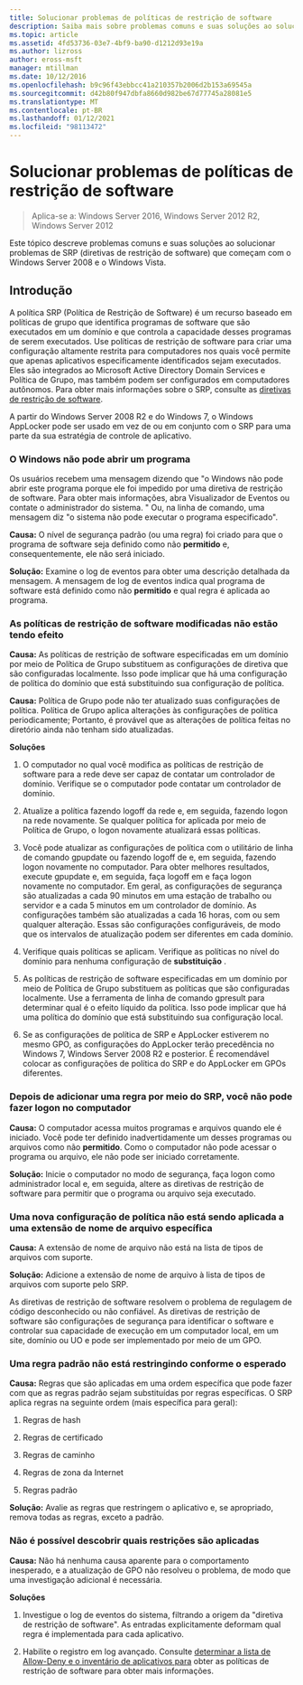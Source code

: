 ```yaml
---
title: Solucionar problemas de políticas de restrição de software
description: Saiba mais sobre problemas comuns e suas soluções ao solucionar problemas de SRP (diretivas de restrição de software) que começam com o Windows Server 2008 e o Windows Vista.
ms.topic: article
ms.assetid: 4fd53736-03e7-4bf9-ba90-d1212d93e19a
ms.author: lizross
author: eross-msft
manager: mtillman
ms.date: 10/12/2016
ms.openlocfilehash: b9c96f43ebbcc41a210357b2006d2b153a69545a
ms.sourcegitcommit: d42b80f947dbfa8660d982be67d77745a28081e5
ms.translationtype: MT
ms.contentlocale: pt-BR
ms.lasthandoff: 01/12/2021
ms.locfileid: "98113472"
---
```

# <a name="troubleshoot-software-restriction-policies"></a>Solucionar problemas de políticas de restrição de software

>Aplica-se a: Windows Server 2016, Windows Server 2012 R2, Windows Server 2012

Este tópico descreve problemas comuns e suas soluções ao solucionar problemas de SRP (diretivas de restrição de software) que começam com o Windows Server 2008 e o Windows Vista.

## <a name="introduction"></a>Introdução
A política SRP (Política de Restrição de Software) é um recurso baseado em políticas de grupo que identifica programas de software que são executados em um domínio e que controla a capacidade desses programas de serem executados. Use políticas de restrição de software para criar uma configuração altamente restrita para computadores nos quais você permite que apenas aplicativos especificamente identificados sejam executados. Eles são integrados ao Microsoft Active Directory Domain Services e Política de Grupo, mas também podem ser configurados em computadores autônomos. Para obter mais informações sobre o SRP, consulte as [diretivas de restrição de software](software-restriction-policies.md).

A partir do Windows Server 2008 R2 e do Windows 7, o Windows AppLocker pode ser usado em vez de ou em conjunto com o SRP para uma parte da sua estratégia de controle de aplicativo.

### <a name="windows-cannot-open-a-program"></a>O Windows não pode abrir um programa
Os usuários recebem uma mensagem dizendo que "o Windows não pode abrir este programa porque ele foi impedido por uma diretiva de restrição de software. Para obter mais informações, abra Visualizador de Eventos ou contate o administrador do sistema. " Ou, na linha de comando, uma mensagem diz "o sistema não pode executar o programa especificado".

**Causa:** O nível de segurança padrão (ou uma regra) foi criado para que o programa de software seja definido como não **permitido** e, consequentemente, ele não será iniciado.

**Solução:** Examine o log de eventos para obter uma descrição detalhada da mensagem. A mensagem de log de eventos indica qual programa de software está definido como não **permitido** e qual regra é aplicada ao programa.

### <a name="modified-software-restriction-policies-are-not-taking-effect"></a>As políticas de restrição de software modificadas não estão tendo efeito
**Causa:** As políticas de restrição de software especificadas em um domínio por meio de Política de Grupo substituem as configurações de diretiva que são configuradas localmente. Isso pode implicar que há uma configuração de política do domínio que está substituindo sua configuração de política.

**Causa:** Política de Grupo pode não ter atualizado suas configurações de política. Política de Grupo aplica alterações às configurações de política periodicamente; Portanto, é provável que as alterações de política feitas no diretório ainda não tenham sido atualizadas.

**Soluções**

1.  O computador no qual você modifica as políticas de restrição de software para a rede deve ser capaz de contatar um controlador de domínio. Verifique se o computador pode contatar um controlador de domínio.

2.  Atualize a política fazendo logoff da rede e, em seguida, fazendo logon na rede novamente. Se qualquer política for aplicada por meio de Política de Grupo, o logon novamente atualizará essas políticas.

3.  Você pode atualizar as configurações de política com o utilitário de linha de comando gpupdate ou fazendo logoff de e, em seguida, fazendo logon novamente no computador. Para obter melhores resultados, execute gpupdate e, em seguida, faça logoff em e faça logon novamente no computador. Em geral, as configurações de segurança são atualizadas a cada 90 minutos em uma estação de trabalho ou servidor e a cada 5 minutos em um controlador de domínio. As configurações também são atualizadas a cada 16 horas, com ou sem qualquer alteração. Essas são configurações configuráveis, de modo que os intervalos de atualização podem ser diferentes em cada domínio.

4.  Verifique quais políticas se aplicam. Verifique as políticas no nível do domínio para nenhuma configuração de **substituição** .

5.  As políticas de restrição de software especificadas em um domínio por meio de Política de Grupo substituem as políticas que são configuradas localmente. Use a ferramenta de linha de comando gpresult para determinar qual é o efeito líquido da política. Isso pode implicar que há uma política do domínio que está substituindo sua configuração local.

6.  Se as configurações de política de SRP e AppLocker estiverem no mesmo GPO, as configurações do AppLocker terão precedência no Windows 7, Windows Server 2008 R2 e posterior. É recomendável colocar as configurações de política do SRP e do AppLocker em GPOs diferentes.

### <a name="after-adding-a-rule-through-srp-you-cannot-log-on-to-your-computer"></a>Depois de adicionar uma regra por meio do SRP, você não pode fazer logon no computador
**Causa:** O computador acessa muitos programas e arquivos quando ele é iniciado. Você pode ter definido inadvertidamente um desses programas ou arquivos como não **permitido**. Como o computador não pode acessar o programa ou arquivo, ele não pode ser iniciado corretamente.

**Solução:** Inicie o computador no modo de segurança, faça logon como administrador local e, em seguida, altere as diretivas de restrição de software para permitir que o programa ou arquivo seja executado.

### <a name="a-new-policy-setting-is-not-applying-to-a-specific-file-name-extension"></a>Uma nova configuração de política não está sendo aplicada a uma extensão de nome de arquivo específica
**Causa:** A extensão de nome de arquivo não está na lista de tipos de arquivos com suporte.

**Solução:** Adicione a extensão de nome de arquivo à lista de tipos de arquivos com suporte pelo SRP.

As diretivas de restrição de software resolvem o problema de regulagem de código desconhecido ou não confiável. As diretivas de restrição de software são configurações de segurança para identificar o software e controlar sua capacidade de execução em um computador local, em um site, domínio ou UO e pode ser implementado por meio de um GPO.

### <a name="a-default-rule-is-not-restricting-as-expected"></a>Uma regra padrão não está restringindo conforme o esperado
**Causa:** Regras que são aplicadas em uma ordem específica que pode fazer com que as regras padrão sejam substituídas por regras específicas. O SRP aplica regras na seguinte ordem (mais específica para geral):

1.  Regras de hash

2.  Regras de certificado

3.  Regras de caminho

4.  Regras de zona da Internet

5.  Regras padrão

**Solução:** Avalie as regras que restringem o aplicativo e, se apropriado, remova todas as regras, exceto a padrão.

### <a name="unable-to-discover-which-restrictions-are-applied"></a>Não é possível descobrir quais restrições são aplicadas
**Causa:** Não há nenhuma causa aparente para o comportamento inesperado, e a atualização de GPO não resolveu o problema, de modo que uma investigação adicional é necessária.

**Soluções**

1.  Investigue o log de eventos do sistema, filtrando a origem da "diretiva de restrição de software". As entradas explicitamente deformam qual regra é implementada para cada aplicativo.

2.  Habilite o registro em log avançado. Consulte [determinar a lista de Allow-Deny e o inventário de aplicativos para](software-restriction-policies.md) obter as políticas de restrição de software para obter mais informações.


